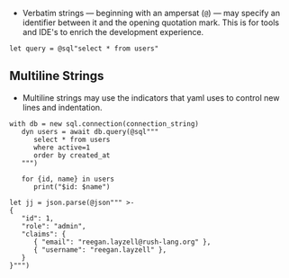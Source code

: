 
- Verbatim strings &mdash; beginning with an ampersat (`@`) &mdash; may specify an identifier between it and the opening quotation mark.  This is for tools and IDE's to enrich the development experience.

```rush
let query = @sql"select * from users"
```

## Multiline Strings

- Multiline strings may use the indicators that yaml uses to control new lines and indentation.

```rush
with db = new sql.connection(connection_string)
   dyn users = await db.query(@sql"""
      select * from users
      where active=1
      order by created_at
   """)

   for {id, name} in users
      print("$id: $name")

let jj = json.parse(@json""" >-
{
   "id": 1,
   "role": "admin",
   "claims": {
      { "email": "reegan.layzell@rush-lang.org" },
      { "username": "reegan.layzell" },
   }
}""")
```
